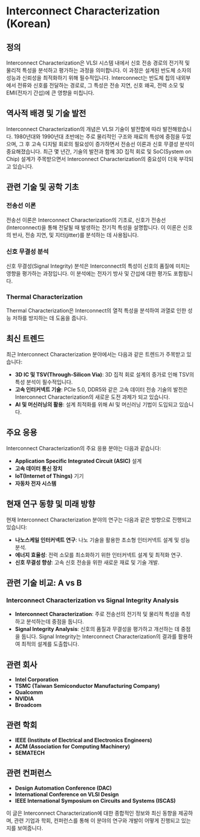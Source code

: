 # Interconnect Characterization (Korean)

## 정의

Interconnect Characterization은 VLSI 시스템 내에서 신호 전송 경로의 전기적 및 물리적 특성을 분석하고 평가하는 과정을 의미합니다. 이 과정은 설계된 반도체 소자의 성능과 신뢰성을 최적화하기 위해 필수적입니다. Interconnect는 반도체 칩의 내외부에서 전류와 신호를 전달하는 경로로, 그 특성은 전송 지연, 신호 왜곡, 전력 소모 및 EMI(전자기 간섭)에 큰 영향을 미칩니다.

## 역사적 배경 및 기술 발전

Interconnect Characterization의 개념은 VLSI 기술이 발전함에 따라 발전해왔습니다. 1980년대와 1990년대 초반에는 주로 물리적인 구조와 재료의 특성에 중점을 두었으며, 그 후 고속 디지털 회로의 필요성이 증가하면서 전송선 이론과 신호 무결성 분석이 중요해졌습니다. 최근 몇 년간, 기술의 발전과 함께 3D 집적 회로 및 SoC(System on Chip) 설계가 주목받으면서 Interconnect Characterization의 중요성이 더욱 부각되고 있습니다.

## 관련 기술 및 공학 기초

### 전송선 이론

전송선 이론은 Interconnect Characterization의 기초로, 신호가 전송선(Interconnect)을 통해 전달될 때 발생하는 전기적 특성을 설명합니다. 이 이론은 신호의 반사, 전송 지연, 및 지터(jitter)를 분석하는 데 사용됩니다.

### 신호 무결성 분석

신호 무결성(Signal Integrity) 분석은 Interconnect의 특성이 신호의 품질에 미치는 영향을 평가하는 과정입니다. 이 분석에는 전자기 방사 및 간섭에 대한 평가도 포함됩니다.

### Thermal Characterization

Thermal Characterization은 Interconnect의 열적 특성을 분석하여 과열로 인한 성능 저하를 방지하는 데 도움을 줍니다.

## 최신 트렌드

최근 Interconnect Characterization 분야에서는 다음과 같은 트렌드가 주목받고 있습니다:

- **3D IC 및 TSV(Through-Silicon Via)**: 3D 집적 회로 설계의 증가로 인해 TSV의 특성 분석이 필수적입니다.
- **고속 인터커넥트 기술**: PCIe 5.0, DDR5와 같은 고속 데이터 전송 기술의 발전은 Interconnect Characterization의 새로운 도전 과제가 되고 있습니다.
- **AI 및 머신러닝의 활용**: 설계 최적화를 위해 AI 및 머신러닝 기법이 도입되고 있습니다.

## 주요 응용

Interconnect Characterization의 주요 응용 분야는 다음과 같습니다:

- **Application Specific Integrated Circuit (ASIC)** 설계
- **고속 데이터 통신 장치**
- **IoT(Internet of Things)** 기기
- **자동차 전자 시스템**

## 현재 연구 동향 및 미래 방향

현재 Interconnect Characterization 분야의 연구는 다음과 같은 방향으로 진행되고 있습니다:

- **나노스케일 인터커넥트 연구**: 나노 기술을 활용한 초소형 인터커넥트 설계 및 성능 분석.
- **에너지 효율성**: 전력 소모를 최소화하기 위한 인터커넥트 설계 및 최적화 연구.
- **신호 무결성 향상**: 고속 신호 전송을 위한 새로운 재료 및 기술 개발.

## 관련 기술 비교: A vs B

### Interconnect Characterization vs Signal Integrity Analysis

- **Interconnect Characterization**: 주로 전송선의 전기적 및 물리적 특성을 측정하고 분석하는데 중점을 둡니다.
- **Signal Integrity Analysis**: 신호의 품질과 무결성을 평가하고 개선하는 데 중점을 둡니다. Signal Integrity는 Interconnect Characterization의 결과를 활용하여 최적의 설계를 도출합니다.

## 관련 회사

- **Intel Corporation**
- **TSMC (Taiwan Semiconductor Manufacturing Company)**
- **Qualcomm**
- **NVIDIA**
- **Broadcom**

## 관련 학회

- **IEEE (Institute of Electrical and Electronics Engineers)**
- **ACM (Association for Computing Machinery)**
- **SEMATECH**

## 관련 컨퍼런스

- **Design Automation Conference (DAC)**
- **International Conference on VLSI Design**
- **IEEE International Symposium on Circuits and Systems (ISCAS)**

이 글은 Interconnect Characterization에 대한 종합적인 정보와 최신 동향을 제공하며, 관련 기업과 학회, 컨퍼런스를 통해 이 분야의 연구와 개발이 어떻게 진행되고 있는지를 보여줍니다.